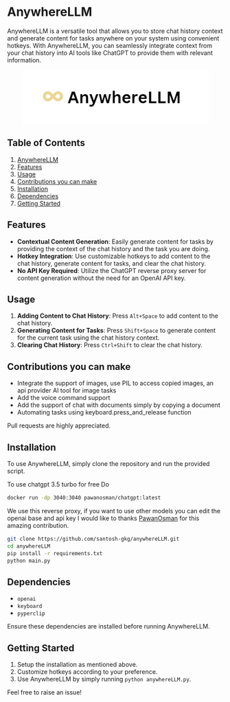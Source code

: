  # AnywhereLLM

 AnywhereLLM is a versatile tool that allows you to store chat history context and generate content for tasks anywhere on your system using convenient hotkeys. With AnywhereLLM, you can seamlessly integrate context from your chat history into AI tools like ChatGPT to provide them with relevant information.


<p align="center">
  <img src="AnywhereLLM.png" alt="AnywhereLLM logo"></a>
</p>


 

 ## Table of Contents

1. [AnywhereLLM](#AnywhereLLM)
2. [Features](##features)
3. [Usage](#usage)
4. [Contributions you can make](#contributions-you-can-make)
5. [Installation](#installation)
6. [Dependencies](#dependencies)
7. [Getting Started](#getting-started)


 ## Features

 - **Contextual Content Generation**: Easily generate content for tasks by providing the context of the chat history and the task you are doing.
 - **Hotkey Integration**: Use customizable hotkeys to add content to the chat history, generate content for tasks, and clear the chat history.
 - **No API Key Required**: Utilize the ChatGPT reverse proxy server for content generation without the need for an OpenAI API key.

 ## Usage

 1. **Adding Content to Chat History**: Press `Alt+Space` to add content to the chat history.
 2. **Generating Content for Tasks**: Press `Shift+Space` to generate content for the current task using the chat history context.
 3. **Clearing Chat History**: Press `Ctrl+Shift` to clear the chat history.

 ## Contributions you can make
 - Integrate the support of images, use PIL to access copied images, an api provider AI tool for image tasks
 - Add the voice command support
 - Add the support of chat with documents simply by copying a document
 - Automating tasks using keyboard.press_and_release function 

 Pull requests are highly appreciated.
 ## Installation

 To use AnywhereLLM, simply clone the repository and run the provided script.

  To use chatgpt 3.5 turbo for free Do
 ```bash
 docker run -dp 3040:3040 pawanosman/chatgpt:latest
 ```
 We use this reverse proxy, if you want to use other models you can edit the openai base and api key
 I would like to thanks [PawanOsman](https://github.com/PawanOsman/ChatGPT/) for this amazing contribution.

 ```bash
 git clone https://github.com/santosh-gkg/anywhereLLM.git
 cd anywhereLLM
 pip install -r requirements.txt
 python main.py
 ```




 ## Dependencies

 - `openai`
 - `keyboard`
 - `pyperclip`

 Ensure these dependencies are installed before running AnywhereLLM.

 ## Getting Started

 1. Setup the installation as mentioned above.
 2. Customize hotkeys according to your preference.
 3. Use AnywhereLLM by simply running `python anywhereLLM.py`.





Feel free to raise an issue! 




